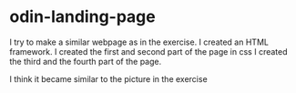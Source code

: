 # odin-landing-page
I try to make a similar webpage as in the exercise. 
I created an HTML framework.
I created the first and second part of the page in css
I created the third and the fourth part of the page.

I think it became similar to the picture in the exercise
